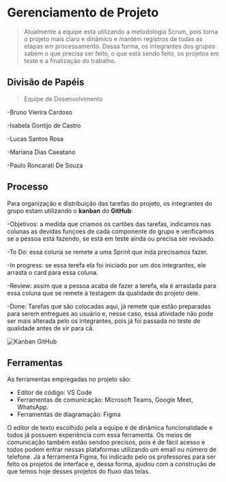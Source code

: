 # Gerenciamento de Projeto

> Atualmente a equipe está utilizando a metodologia Scrum, pois torna o projeto
> mais claro e dinâmico e mantém registros de todas as etapas em processamento.
> Dessa forma, os integrantes dos grupos sabem o que precisa ser feito, o que está sendo feito, os projetos em teste
> e a finalização do trabalho.

## Divisão de Papéis

> Equipe de Desenvolvimento

-Bruno Vierira Cardoso

-Isabela Gontijo de Castro

-Lucas Santos Rosa

-Mariana Dias Caeatano

-Paulo Roncarati De Souza

## Processo

> 
Para organização e distribuição das tarefas do projeto, os integrantes do grupo estam utilizando o **kanban** do **GitHub**: 

-Objetivos: a medida que criamos os cartões das tarefas, indicamos nas colunas as devidas funçoes de cada componente do grupo e verificamos se a pessoa está fazendo, se está em teste ainda ou precisa ser revisado.


-To Do: essa coluna se remete a uma Sprint que inda precisamos fazer.

-In progress: se essa terefa ela foi iniciado por um dos integrantes, ele arrasta o card para essa coluna.

-Review: assim que a pessoa acaba de fazer a terefa, ela é arrastada para essa coluna que se remete à testagem da qualidade do projeto dele.

-Done: Tarefas que são colocadas aqui, já remete que estão preparadas para serem entregues ao usuário e, nesse caso, essa atividade não pode ser mais alterada pelo os integrantes, pois já foi passada no teste de qualidade antes de vir para cá.

![Kanban GitHub](images/img_kanban_atualizado.jpeg)

## Ferramentas

As ferramentas empregadas no projeto são:

- Editor de código: VS Code
- Ferramentas de comunicação: Microsoft Teams, Google Meet, WhatsApp.
- Ferramentas de diagramação: Figma 

O editor de texto escolhido pela a equipe é de dinâmica funcionalidade e todos já possuem experiência com essa ferramenta. Os meios de comunicação também estão sendoo precisos, pois é de fácil acesso e todos podem entrar nessas plataformas utilizando um email ou número de telefone. Já a ferramenta Figma, foi indicado pelo os professores para ser feito os projetos de interface e, dessa forma, ajudou com a construção de que temos hoje desses projetos do fluxo das telas. 
